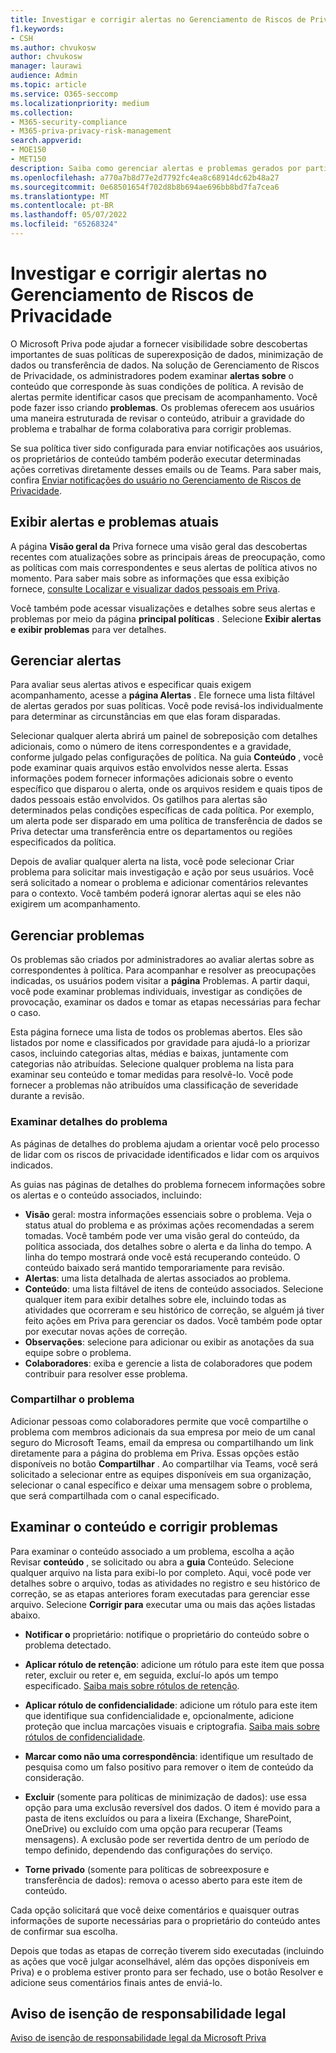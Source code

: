 ```yaml
---
title: Investigar e corrigir alertas no Gerenciamento de Riscos de Privacidade
f1.keywords:
- CSH
ms.author: chvukosw
author: chvukosw
manager: laurawi
audience: Admin
ms.topic: article
ms.service: O365-seccomp
ms.localizationpriority: medium
ms.collection:
- M365-security-compliance
- M365-priva-privacy-risk-management
search.appverid:
- MOE150
- MET150
description: Saiba como gerenciar alertas e problemas gerados por partidas de política no Gerenciamento de Riscos de Privacidade da Microsoft Priva.
ms.openlocfilehash: a770a7b8d77e2d7792fc4ea8c68914dc62b48a27
ms.sourcegitcommit: 0e68501654f702d8b8b694ae696bb8bd7fa7cea6
ms.translationtype: MT
ms.contentlocale: pt-BR
ms.lasthandoff: 05/07/2022
ms.locfileid: "65268324"
---
```

# <a name="investigate-and-remediate-alerts-in-privacy-risk-management"></a>Investigar e corrigir alertas no Gerenciamento de Riscos de Privacidade

O Microsoft Priva pode ajudar a fornecer visibilidade sobre descobertas importantes de suas políticas de superexposição de dados, minimização de dados ou transferência de dados. Na solução de Gerenciamento de Riscos de Privacidade, os administradores podem examinar **alertas sobre** o conteúdo que corresponde às suas condições de política. A revisão de alertas permite identificar casos que precisam de acompanhamento. Você pode fazer isso criando **problemas**. Os problemas oferecem aos usuários uma maneira estruturada de revisar o conteúdo, atribuir a gravidade do problema e trabalhar de forma colaborativa para corrigir problemas.

Se sua política tiver sido configurada para enviar notificações aos usuários, os proprietários de conteúdo também poderão executar determinadas ações corretivas diretamente desses emails ou de Teams. Para saber mais, confira [Enviar notificações do usuário no Gerenciamento de Riscos de Privacidade](risk-management-notifications.md).

## <a name="view-current-alerts-and-issues"></a>Exibir alertas e problemas atuais

A página **Visão geral da** Priva fornece uma visão geral das descobertas recentes com atualizações sobre as principais áreas de preocupação, como as políticas com mais correspondentes e seus alertas de política ativos no momento. Para saber mais sobre as informações que essa exibição fornece, [consulte Localizar e visualizar dados pessoais em Priva](priva-data-profile.md).

Você também pode acessar visualizações e detalhes sobre seus alertas e problemas por meio da página **principal políticas** . Selecione **Exibir alertas e** **exibir problemas** para ver detalhes.

## <a name="manage-alerts"></a>Gerenciar alertas

Para avaliar seus alertas ativos e especificar quais exigem acompanhamento, acesse a **página Alertas** . Ele fornece uma lista filtável de alertas gerados por suas políticas. Você pode revisá-los individualmente para determinar as circunstâncias em que elas foram disparadas.

Selecionar qualquer alerta abrirá um painel de sobreposição com detalhes adicionais, como o número de itens correspondentes e a gravidade, conforme julgado pelas configurações de política. Na guia **Conteúdo** , você pode examinar quais arquivos estão envolvidos nesse alerta. Essas informações podem fornecer informações adicionais sobre o evento específico que disparou o alerta, onde os arquivos residem e quais tipos de dados pessoais estão envolvidos. Os gatilhos para alertas são determinados pelas condições específicas de cada política. Por exemplo, um alerta pode ser disparado em uma política de transferência de dados se Priva detectar uma transferência entre os departamentos ou regiões especificados da política.

Depois de avaliar qualquer alerta na lista, você pode selecionar Criar  problema para solicitar mais investigação e ação por seus usuários. Você será solicitado a nomear o problema e adicionar comentários relevantes para o contexto. Você também poderá ignorar alertas aqui se eles não exigirem um acompanhamento.

## <a name="manage-issues"></a>Gerenciar problemas

Os problemas são criados por administradores ao avaliar alertas sobre as correspondentes à política. Para acompanhar e resolver as preocupações indicadas, os usuários podem visitar a **página** Problemas. A partir daqui, você pode examinar problemas individuais, investigar as condições de provocação, examinar os dados e tomar as etapas necessárias para fechar o caso.

Esta página fornece uma lista de todos os problemas abertos. Eles são listados por nome e classificados por gravidade para ajudá-lo a priorizar casos, incluindo categorias altas, médias e baixas, juntamente com categorias não atribuídas. Selecione qualquer problema na lista para examinar seu conteúdo e tomar medidas para resolvê-lo. Você pode fornecer a problemas não atribuídos uma classificação de severidade durante a revisão.

### <a name="review-issue-details"></a>Examinar detalhes do problema

As páginas de detalhes do problema ajudam a orientar você pelo processo de lidar com os riscos de privacidade identificados e lidar com os arquivos indicados.

As guias nas páginas de detalhes do problema fornecem informações sobre os alertas e o conteúdo associados, incluindo:

- **Visão** geral: mostra informações essenciais sobre o problema. Veja o status atual do problema e as próximas ações recomendadas a serem tomadas. Você também pode ver uma visão geral do conteúdo, da política associada, dos detalhes sobre o alerta e da linha do tempo. A linha do tempo mostrará onde você está recuperando conteúdo. O conteúdo baixado será mantido temporariamente para revisão.
- **Alertas**: uma lista detalhada de alertas associados ao problema.
- **Conteúdo**: uma lista filtável de itens de conteúdo associados. Selecione qualquer item para exibir detalhes sobre ele, incluindo todas as atividades que ocorreram e seu histórico de correção, se alguém já tiver feito ações em Priva para gerenciar os dados. Você também pode optar por executar novas ações de correção.
- **Observações**: selecione para adicionar ou exibir as anotações da sua equipe sobre o problema.
- **Colaboradores**: exiba e gerencie a lista de colaboradores que podem contribuir para resolver esse problema.

### <a name="share-the-issue"></a>Compartilhar o problema

Adicionar pessoas como colaboradores permite que você compartilhe o problema com membros adicionais da sua empresa por meio de um canal seguro do Microsoft Teams, email da empresa ou compartilhando um link diretamente para a página do problema em Priva. Essas opções estão disponíveis no botão **Compartilhar** . Ao compartilhar via Teams, você será solicitado a selecionar entre as equipes disponíveis em sua organização, selecionar o canal específico e deixar uma mensagem sobre o problema, que será compartilhada com o canal especificado.

## <a name="review-content-and-remediate-issues"></a>Examinar o conteúdo e corrigir problemas

Para examinar o conteúdo associado a um problema, escolha a ação Revisar **conteúdo** , se solicitado ou abra a **guia** Conteúdo. Selecione qualquer arquivo na lista para exibi-lo por completo. Aqui, você pode ver detalhes sobre o arquivo, todas as atividades no registro e seu histórico de correção, se as etapas anteriores foram executadas para gerenciar esse arquivo. Selecione **Corrigir para** executar uma ou mais das ações listadas abaixo.

- **Notificar o** proprietário: notifique o proprietário do conteúdo sobre o problema detectado.

- **Aplicar rótulo de retenção**: adicione um rótulo para este item que possa reter, excluir ou reter e, em seguida, excluí-lo após um tempo especificado. [Saiba mais sobre rótulos de retenção](/microsoft-365/compliance/retention).

- **Aplicar rótulo de confidencialidade**: adicione um rótulo para este item que identifique sua confidencialidade e, opcionalmente, adicione proteção que inclua marcações visuais e criptografia. [Saiba mais sobre rótulos de confidencialidade](/microsoft-365/compliance/sensitivity-labels).

- **Marcar como não uma correspondência**: identifique um resultado de pesquisa como um falso positivo para remover o item de conteúdo da consideração.

- **Excluir** (somente para políticas de minimização de dados): use essa opção para uma exclusão reversível dos dados. O item é movido para a pasta de itens excluídos ou para a lixeira (Exchange, SharePoint, OneDrive) ou excluído com uma opção para recuperar (Teams mensagens). A exclusão pode ser revertida dentro de um período de tempo definido, dependendo das configurações do serviço.

- **Torne privado** (somente para políticas de sobreexposure e transferência de dados): remova o acesso aberto para este item de conteúdo.

Cada opção solicitará que você deixe comentários e quaisquer outras informações de suporte necessárias para o proprietário do conteúdo antes de confirmar sua escolha.

Depois que todas as etapas de correção tiverem sido executadas (incluindo as ações que você julgar aconselhável, além das opções disponíveis em Priva) e o problema estiver pronto para ser fechado, use o  botão Resolver e adicione seus comentários finais antes de enviá-lo.

## <a name="legal-disclaimer"></a>Aviso de isenção de responsabilidade legal

[Aviso de isenção de responsabilidade legal da Microsoft Priva](priva-disclaimer.md)
